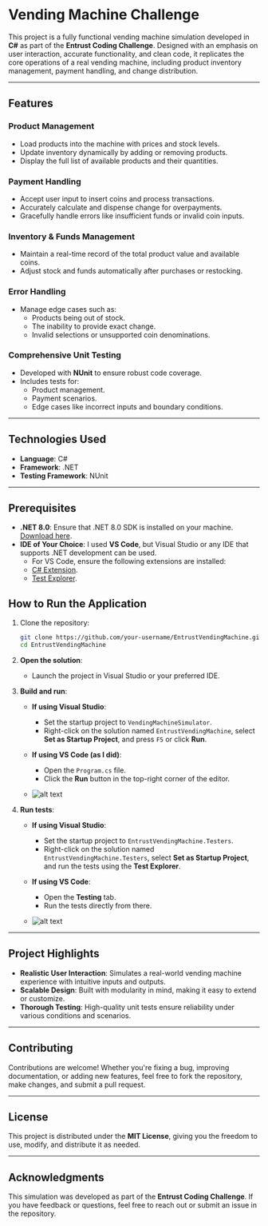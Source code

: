 # Vending Machine Challenge

This project is a fully functional vending machine simulation developed in **C#** as part of the **Entrust Coding Challenge**. Designed with an emphasis on user interaction, accurate functionality, and clean code, it replicates the core operations of a real vending machine, including product inventory management, payment handling, and change distribution.

---

## Features

### Product Management
- Load products into the machine with prices and stock levels.
- Update inventory dynamically by adding or removing products.
- Display the full list of available products and their quantities.

### Payment Handling
- Accept user input to insert coins and process transactions.
- Accurately calculate and dispense change for overpayments.
- Gracefully handle errors like insufficient funds or invalid coin inputs.

### Inventory & Funds Management
- Maintain a real-time record of the total product value and available coins.
- Adjust stock and funds automatically after purchases or restocking.

### Error Handling
- Manage edge cases such as:
  - Products being out of stock.
  - The inability to provide exact change.
  - Invalid selections or unsupported coin denominations.

### Comprehensive Unit Testing
- Developed with **NUnit** to ensure robust code coverage.
- Includes tests for:
  - Product management.
  - Payment scenarios.
  - Edge cases like incorrect inputs and boundary conditions.

---

## Technologies Used
- **Language**: C#
- **Framework**: .NET
- **Testing Framework**: NUnit

---

## **Prerequisites**
  - **.NET 8.0**: Ensure that .NET 8.0 SDK is installed on your machine.  
  [Download here](https://dotnet.microsoft.com/download/dotnet/8.0).  
  - **IDE of Your Choice**: I used **VS Code**, but Visual Studio or any IDE that supports .NET development can be used.  
    - For VS Code, ensure the following extensions are installed:  
    - [C# Extension](https://marketplace.visualstudio.com/items?itemName=ms-dotnettools.csharp).  
    - [Test Explorer](https://marketplace.visualstudio.com/items?itemName=ms-dotnettools.test-explorer).

## How to Run the Application

1. Clone the repository:
   ```bash
   git clone https://github.com/your-username/EntrustVendingMachine.git
   cd EntrustVendingMachine
   ```

2. **Open the solution**:  
   - Launch the project in Visual Studio or your preferred IDE.

3. **Build and run**:  
   - **If using Visual Studio**:  
     - Set the startup project to `VendingMachineSimulator`.  
     - Right-click on the solution named `EntrustVendingMachine`, select **Set as Startup Project**, and press `F5` or click **Run**.  
  
   - **If using VS Code (as I did)**:  
     - Open the `Program.cs` file.  
     - Click the **Run** button in the top-right corner of the editor.
    - ![alt text](<Captura de ecrã 2024-12-20, às 16.16.08.png>)

4. **Run tests**:
   - **If using Visual Studio**:  
     - Set the startup project to `EntrustVendingMachine.Testers`.  
     - Right-click on the solution named `EntrustVendingMachine.Testers`, select **Set as Startup Project**, and run the tests using the **Test Explorer**.  

   - **If using VS Code**:  
     - Open the **Testing** tab.  
     - Run the tests directly from there.
   - ![alt text](<Captura de ecrã 2024-12-20, às 16.17.45.png>)

---

## Project Highlights

- **Realistic User Interaction**: Simulates a real-world vending machine experience with intuitive inputs and outputs.  
- **Scalable Design**: Built with modularity in mind, making it easy to extend or customize.  
- **Thorough Testing**: High-quality unit tests ensure reliability under various conditions and scenarios.  

---

## Contributing

Contributions are welcome! Whether you're fixing a bug, improving documentation, or adding new features, feel free to fork the repository, make changes, and submit a pull request.

---

## License

This project is distributed under the **MIT License**, giving you the freedom to use, modify, and distribute it as needed.

---

## Acknowledgments

This simulation was developed as part of the **Entrust Coding Challenge**. If you have feedback or questions, feel free to reach out or submit an issue in the repository.
